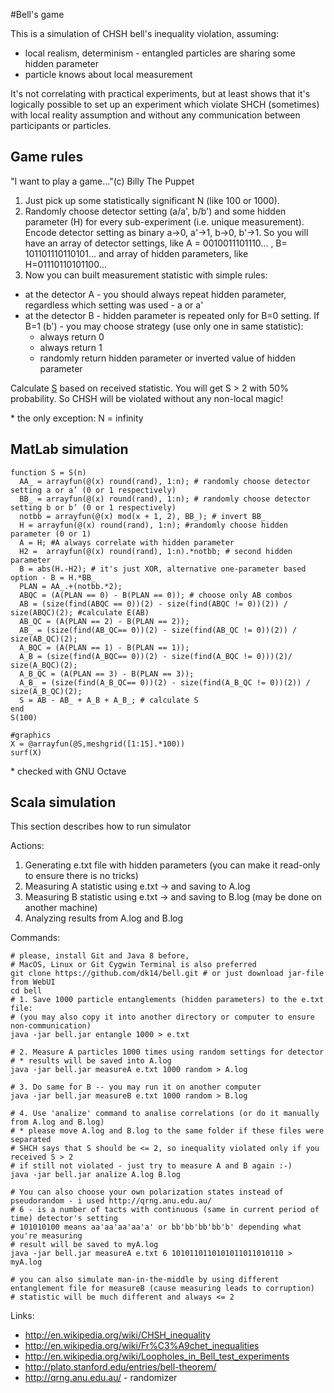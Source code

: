 #Bell's game

This is a simulation of CHSH bell's inequality violation, assuming:

- local realism, determinism - entangled particles are sharing some hidden parameter
- particle knows about local measurement

It's not correlating with practical experiments, but at least shows that it's logically possible to set up an experiment which violate SHCH (sometimes) with local reality assumption and without any communication between participants or particles.
 
## Game rules

"I want to play a game..."(c) Billy The Puppet 

1. Just pick up some statistically significant N (like 100 or 1000). 
2. Randomly choose detector setting (a/a', b/b') and some hidden parameter (H) for every sub-experiment (i.e. unique measurement). Encode detector setting as binary a->0, a'->1, b->0, b'->1. So you will have an array of detector settings, like A = 0010011101110... , B= 101101110110101... and array of hidden parameters, like H=01110110101100... 
3. Now you can built measurement statistic with simple rules: 

- at the detector A - you should always repeat hidden parameter, regardless which setting was used -  a or a' 
- at the detector B - hidden parameter is repeated only for B=0 setting. If B=1 (b') - you may choose strategy (use only one in same statistic):
  - always return 0
  - always return 1
  - randomly return hidden parameter or inverted value of hidden parameter
 
Calculate [S](http://en.wikipedia.org/wiki/CHSH_inequality) based on received statistic. You will get S > 2  with 50% probability. So CHSH will be violated without any non-local magic! 

\* the only exception: N = infinity

## MatLab simulation

    function S = S(n)
      AA_ = arrayfun(@(x) round(rand), 1:n); # randomly choose detector setting a or a’ (0 or 1 respectively)
      BB_ = arrayfun(@(x) round(rand), 1:n); # randomly choose detector setting b or b’ (0 or 1 respectively)
      notbb = arrayfun(@(x) mod(x + 1, 2), BB_); # invert BB_
      H = arrayfun(@(x) round(rand), 1:n); #randomly choose hidden parameter (0 or 1)
      A = H; #A always correlate with hidden parameter
      H2 =  arrayfun(@(x) round(rand), 1:n).*notbb; # second hidden parameter
      B = abs(H.-H2); # it's just XOR, alternative one-parameter based option - B = H.*BB_
      PLAN = AA_.+(notbb.*2);
      ABQC = (A(PLAN == 0) - B(PLAN == 0)); # choose only AB combos
      AB = (size(find(ABQC == 0))(2) - size(find(ABQC != 0))(2)) / size(ABQC)(2); #calculate E(AB)
      AB_QC = (A(PLAN == 2) - B(PLAN == 2));
      AB_ = (size(find(AB_QC== 0))(2) - size(find(AB_QC != 0))(2)) / size(AB_QC)(2);
      A_BQC = (A(PLAN == 1) - B(PLAN == 1));
      A_B = (size(find(A_BQC== 0))(2) - size(find(A_BQC != 0)))(2)/ size(A_BQC)(2);
      A_B_QC = (A(PLAN == 3) - B(PLAN == 3));
      A_B_ = (size(find(A_B_QC== 0))(2) - size(find(A_B_QC != 0))(2)) / size(A_B_QC)(2);
      S = AB - AB_ + A_B + A_B_; # calculate S
    end
    S(100)
    
    #graphics
    X = @arrayfun(@S,meshgrid([1:15].*100))
    surf(X)
\* checked with GNU Octave

## Scala simulation

This section describes how to run simulator

Actions:

1. Generating e.txt file with hidden parameters (you can make it read-only to ensure there is no tricks)
2. Measuring A statistic using e.txt -> and saving to A.log
3. Measuring B statistic using e.txt -> and saving to B.log (may be done on another machine)
4. Analyzing results from A.log and B.log

Commands:

    # please, install Git and Java 8 before, 
    # MacOS, Linux or Git Cygwin Terminal is also preferred
    git clone https://github.com/dk14/bell.git # or just download jar-file from WebUI
    cd bell
    # 1. Save 1000 particle entanglements (hidden parameters) to the e.txt file:
    # (you may also copy it into another directory or computer to ensure non-communication)
    java -jar bell.jar entangle 1000 > e.txt 
    
    # 2. Measure A particles 1000 times using random settings for detector
    # * results will be saved into A.log
    java -jar bell.jar measureA e.txt 1000 random > A.log
    
    # 3. Do same for B -- you may run it on another computer
    java -jar bell.jar measureB e.txt 1000 random > B.log
    
    # 4. Use 'analize' command to analise correlations (or do it manually from A.log and B.log)
    # * please move A.log and B.log to the same folder if these files were separated  
    # SHCH says that S should be <= 2, so inequality violated only if you received S > 2
    # if still not violated - just try to measure A and B again :-)
    java -jar bell.jar analize A.log B.log
    
    # You can also choose your own polarization states instead of pseudorandom - i used http://qrng.anu.edu.au/
    # 6 - is a number of tacts with continuous (same in current period of time) detector's setting
    # 101010100 means aa'aa'aa'aa'a' or bb'bb'bb'bb'b' depending what you're measuring
    # result will be saved to myA.log
    java -jar bell.jar measureA e.txt 6 1010110110101011011010110 > myA.log
    
    # you can also simulate man-in-the-middle by using different entanglement file for measureB (cause measuring leads to corruption)
    # statistic will be much different and always <= 2 


Links: 

- http://en.wikipedia.org/wiki/CHSH_inequality
- http://en.wikipedia.org/wiki/Fr%C3%A9chet_inequalities
- http://en.wikipedia.org/wiki/Loopholes_in_Bell_test_experiments
- http://plato.stanford.edu/entries/bell-theorem/
- http://qrng.anu.edu.au/ - randomizer

 
